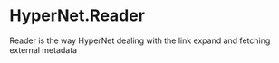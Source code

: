 # HyperNet.Reader

Reader is the way HyperNet dealing with the
link expand and fetching external metadata
